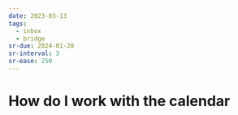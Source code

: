 ```yaml
---
date: 2023-03-13
tags:
  - inbox
  - bridge
sr-due: 2024-01-28
sr-interval: 3
sr-ease: 250
---
```


# How do I work with the calendar
